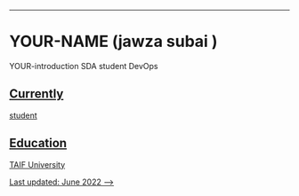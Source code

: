 ---
# YOUR-NAME  (jawza subai  )
YOUR-introduction
SDA student DevOps

<a href="jawza3.2005@gmail.com">



## Currently
student




## Education

TAIF University


Last updated: June 2022 -->

